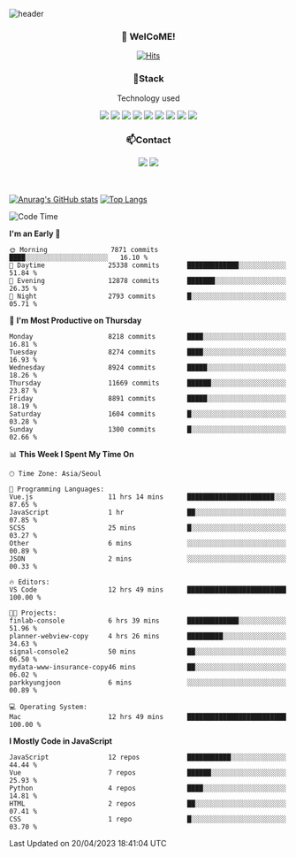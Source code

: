 ![header](https://capsule-render.vercel.app/api?type=waving&color=gradient&height=200&text=Kyungjoon&fontAlign=70&fontAlignY=40&animation=twinkling)

<h3 align="center">👋 WelCoME!</h3>

<div align=center>
  
[![Hits](https://hits.seeyoufarm.com/api/count/incr/badge.svg?url=https%3A%2F%2Fgithub.com%2Fuvula6921&count_bg=%2322BAC9&title_bg=%23827F7F&icon=iconify.svg&icon_color=%2325A27F&title=visits&edge_flat=false)](https://hits.seeyoufarm.com)
  
</div>
<h3 align="center">📌Stack</h3>
<p align="center">Technology used</p>
<div align="center"><img src="https://img.shields.io/badge/HTML5-E34F26?style=flat-square&logo=HTML5&logoColor=white"></img> <img src="https://img.shields.io/badge/CSS3-0A84FF?style=flat-square&logo=CSS3&logoColor=white"></img> <img src="https://img.shields.io/badge/JavaScript-FFCD11?style=flat-square&logo=JavaScript&logoColor=white"></img> <img src="https://img.shields.io/badge/React-00BCF6?style=flat-square&logo=React&logoColor=white"></img> <img src="https://img.shields.io/badge/jQuery-3655FF?style=flat-square&logo=jQuery&logoColor=white"></img> <img src="https://img.shields.io/badge/Ruby-E0115F?style=flat-square&logo=Ruby&logoColor=white"></img> <img src="https://img.shields.io/badge/Python-4B8BBE?style=flat-square&logo=Python&logoColor=white"></img> <img src="https://img.shields.io/badge/Vue-4FC08D?style=flat-square&logo=Vue.js&logoColor=white"></img> <img src="https://img.shields.io/badge/Nuxt-00DC82?style=flat-square&logo=Nuxt.js&logoColor=white"></img></div>

<h3 align="center">📫Contact</h3>
<div align="center"><a href="https://velog.io/@uvula6921/"><img src="https://img.shields.io/badge/Blog-20c997?style=flat-square&logo=V&logoColor=white"/></a> <a href="pkj6921@gmail.com"><img src="https://img.shields.io/badge/Gmail-EA4335?style=flat-square&logo=Gmail&logoColor=white"/></a></div>
<br>
<br>

[![Anurag's GitHub stats](https://github-readme-stats.vercel.app/api?username=uvula6921&hide=stars,issues&show_icons=true&count_private=true&theme=tokyonight)](https://github.com/anuraghazra/github-readme-stats)
[![Top Langs](https://github-readme-stats.vercel.app/api/top-langs/?username=uvula6921&hide=css,jupyter%20notebook,html&exclude_repo=uvula6921,uvula6921.github.io&layout=compact&langs_count=8)](https://github.com/anuraghazra/github-readme-stats)

<!--START_SECTION:waka-->
![Code Time](http://img.shields.io/badge/Code%20Time-1%2C538%20hrs%2050%20mins-blue)

**I'm an Early 🐤** 

```text
🌞 Morning                7871 commits        ████░░░░░░░░░░░░░░░░░░░░░   16.10 % 
🌆 Daytime                25338 commits       █████████████░░░░░░░░░░░░   51.84 % 
🌃 Evening                12878 commits       ███████░░░░░░░░░░░░░░░░░░   26.35 % 
🌙 Night                  2793 commits        █░░░░░░░░░░░░░░░░░░░░░░░░   05.71 % 
```
📅 **I'm Most Productive on Thursday** 

```text
Monday                   8218 commits        ████░░░░░░░░░░░░░░░░░░░░░   16.81 % 
Tuesday                  8274 commits        ████░░░░░░░░░░░░░░░░░░░░░   16.93 % 
Wednesday                8924 commits        █████░░░░░░░░░░░░░░░░░░░░   18.26 % 
Thursday                 11669 commits       ██████░░░░░░░░░░░░░░░░░░░   23.87 % 
Friday                   8891 commits        █████░░░░░░░░░░░░░░░░░░░░   18.19 % 
Saturday                 1604 commits        █░░░░░░░░░░░░░░░░░░░░░░░░   03.28 % 
Sunday                   1300 commits        █░░░░░░░░░░░░░░░░░░░░░░░░   02.66 % 
```


📊 **This Week I Spent My Time On** 

```text
🕑︎ Time Zone: Asia/Seoul

💬 Programming Languages: 
Vue.js                   11 hrs 14 mins      ██████████████████████░░░   87.65 % 
JavaScript               1 hr                ██░░░░░░░░░░░░░░░░░░░░░░░   07.85 % 
SCSS                     25 mins             █░░░░░░░░░░░░░░░░░░░░░░░░   03.27 % 
Other                    6 mins              ░░░░░░░░░░░░░░░░░░░░░░░░░   00.89 % 
JSON                     2 mins              ░░░░░░░░░░░░░░░░░░░░░░░░░   00.33 % 

🔥 Editors: 
VS Code                  12 hrs 49 mins      █████████████████████████   100.00 % 

🐱‍💻 Projects: 
finlab-console           6 hrs 39 mins       █████████████░░░░░░░░░░░░   51.96 % 
planner-webview-copy     4 hrs 26 mins       █████████░░░░░░░░░░░░░░░░   34.63 % 
signal-console2          50 mins             ██░░░░░░░░░░░░░░░░░░░░░░░   06.50 % 
mydata-www-insurance-copy46 mins             ██░░░░░░░░░░░░░░░░░░░░░░░   06.02 % 
parkkyungjoon            6 mins              ░░░░░░░░░░░░░░░░░░░░░░░░░   00.89 % 

💻 Operating System: 
Mac                      12 hrs 49 mins      █████████████████████████   100.00 % 
```

**I Mostly Code in JavaScript** 

```text
JavaScript               12 repos            ███████████░░░░░░░░░░░░░░   44.44 % 
Vue                      7 repos             ██████░░░░░░░░░░░░░░░░░░░   25.93 % 
Python                   4 repos             ████░░░░░░░░░░░░░░░░░░░░░   14.81 % 
HTML                     2 repos             ██░░░░░░░░░░░░░░░░░░░░░░░   07.41 % 
CSS                      1 repo              █░░░░░░░░░░░░░░░░░░░░░░░░   03.70 % 
```




 Last Updated on 20/04/2023 18:41:04 UTC
<!--END_SECTION:waka-->
